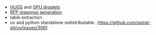 - [HUGS](https://huggingface.co/docs/hugs/how-to/cloud/digital-ocean) and [GPU droplets](https://www.digitalocean.com/products/gpu-droplets)
- [RFP response generation](https://github.com/run-llama/llama_parse/blob/main/examples/report_generation/rfp_response/generate_rfp.ipynb)
- table extraction
- uv and python standalone redistributable : https://github.com/astral-sh/uv/issues/3061
